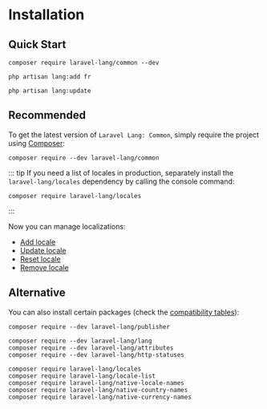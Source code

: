 # Installation

## Quick Start

```bash:no-line-numbers
composer require laravel-lang/common --dev

php artisan lang:add fr

php artisan lang:update
```

## Recommended

To get the latest version of `Laravel Lang: Common`, simply require the project
using [Composer](https://getcomposer.org):

```bash:no-line-numbers
composer require --dev laravel-lang/common
```

::: tip
If you need a list of locales in production, separately install the `laravel-lang/locales` dependency by calling the
console command:

```bash:no-line-numbers
composer require laravel-lang/locales
```

:::

Now you can manage localizations:

* [Add locale](../usage/add-locales.md)
* [Update locale](../usage/update-locales.md)
* [Reset locale](../usage/reset-locales.md)
* [Remove locale](../usage/remove-locales.md)

## Alternative

You can also install certain packages (check the [compatibility tables](compatibility/index.md)):

```bash:no-line-numbers
composer require --dev laravel-lang/publisher

composer require --dev laravel-lang/lang
composer require --dev laravel-lang/attributes
composer require --dev laravel-lang/http-statuses

composer require laravel-lang/locales
composer require laravel-lang/locale-list
composer require laravel-lang/native-locale-names
composer require laravel-lang/native-country-names
composer require laravel-lang/native-currency-names
```
